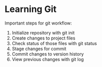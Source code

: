 # Learning Git
Important steps for git workflow:
1. Initialize repository with git init
2. Create changes to project files 
3. Check status of those files with git status
4. Stage changes for commit 
5. Commit changes to version history
6. View previous changes with git log 